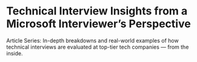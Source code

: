 # Technical Interview Insights from a Microsoft Interviewer’s Perspective
Article Series: In-depth breakdowns and real-world examples of how technical interviews are evaluated at top-tier tech companies — from the inside.

